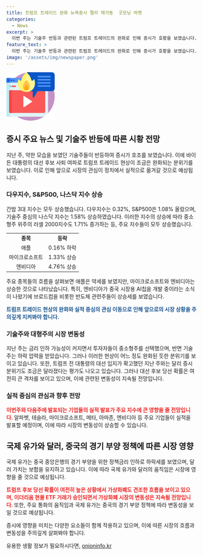 ```yaml
---
title: 트럼프 트레이드 완화 뉴욕증시 랠리 재가동  굿모닝 마켓
categories:
  - News
excerpt: >
  이번 주는 기술주 반등과 관련된 트럼프 트레이드의 완화로 인해 증시가 호황을 보였습니다. 주요 지수들이 모두 상승하며, 기술주 중심의 나스닥 지수는 1.58% 올랐습니다. 또한, 중소형주 위주의 러셀 2000지수도 1.71% 상승하며 긍정적인 흐름을 보였습니다. 반면 에너지와 헬스케어 관련주는 소폭 약세를 보였습니다. 알파벳, 테슬라, 마이크로소프트, 메타, 아마존 등의 기업들이 이번주와 다음주에 실적을 발표할 예정이며, 이들의 실적 발표는 지수에 큰 영향을 줄 것으로 전망됩니다. 또한, 국채 금리의 상승과 달러의 안정 등이 시장을 둘러싸고 있는 상황이었습니다. 더 자세한 뉴스는 신속한 제보를 기다리고 있습니다.
feature_text: >
  이번 주는 기술주 반등과 관련된 트럼프 트레이드의 완화로 인해 증시가 호황을 보였습니다. 주요 지수들이 모두 상승하며, 기술주 중심의 나스닥 지수는 1.58% 올랐습니다. 또한, 중소형주 위주의 러셀 2000지수도 1.71% 상승하며 긍정적인 흐름을 보였습니다. 반면 에너지와 헬스케어 관련주는 소폭 약세를 보였습니다. 알파벳, 테슬라, 마이크로소프트, 메타, 아마존 등의 기업들이 이번주와 다음주에 실적을 발표할 예정이며, 이들의 실적 발표는 지수에 큰 영향을 줄 것으로 전망됩니다. 또한, 국채 금리의 상승과 달러의 안정 등이 시장을 둘러싸고 있는 상황이었습니다. 더 자세한 뉴스는 신속한 제보를 기다리고 있습니다.
image: '/assets/img/newspaper.png'
---
```


<p><img src="/assets/img/news.png" alt="rentncar 속보" /></p>

<h2 data-ke-size="size26">증시 주요 뉴스 및 기술주 반등에 따른 시황 전망</h2>

<p data-ke-size="size16">지난 주, 약한 모습을 보였던 기술주들이 반등하여 증시가 호조를 보였습니다. 이에 바이든 대통령의 대선 후보 사퇴 여파로 트럼프 트레이드 현상이 조금은 완화되는 분위기를 보였습니다. 이로 인해 앞으로 시장의 관심이 정치에서 실적으로 옮겨갈 것으로 예상됩니다.</p>

<h3>다우지수, S&P500, 나스닥 지수 상승</h3>

<p data-ke-size="size16">간밤 3대 지수는 모두 상승했습니다. 다우지수는 0.32%, S&P500은 1.08% 올랐으며, 기술주 중심의 나스닥 지수는 1.58% 상승하였습니다. 이러한 지수의 상승에 따라 중소형주 위주의 러셀 2000지수도 1.71% 증가하는 등, 주요 지수들이 모두 상승했습니다.</p>

<table>
  <tr>
    <td style="text-align: center; height: 17px;"><b>종목</b></td>
    <td style="text-align: center; height: 17px;"><b>등락</b></td>
  </tr>
  <tr>
    <td style="text-align: center; height: 17px;">애플</td>
    <td style="text-align: center; height: 17px;">0.16% 하락</td>
  </tr>
  <tr>
    <td style="text-align: center; height: 17px;">마이크로소프트</td>
    <td style="text-align: center; height: 17px;">1.33% 상승</td>
  </tr>
  <tr>
    <td style="text-align: center; height: 17px;">엔비디아</td>
    <td style="text-align: center; height: 17px;">4.76% 상승</td>
  </tr>
</table>

<p data-ke-size="size16">주요 종목들의 흐름을 살펴보면 애플은 약세를 보였지만, 마이크로소프트와 엔비디아는 상승한 것으로 나타났습니다. 특히, 엔비디아가 중국 시장용 AI칩을 개발 중이라는 소식이 나왔기에 브로드컴을 비롯한 반도체 관련주들이 상승세를 보였습니다.</p>

<p data-ke-size="size16"><b><span style="color: #1a5490;">트럼프 트레이드 현상의 완화와 실적 중심의 관심 이동으로 인해 앞으로의 시장 상황을 주의깊게 지켜봐야 합니다. </span></b></p>

<h3>기술주와 대형주의 시장 변동성</h3>

<p data-ke-size="size16">지난 주는 금리 인하 가능성이 커지면서 투자자들이 중소형주를 선택했으며, 반면 기술주는 하락 압력을 받았습니다. 그러나 이러한 현상이 어느 정도 완화된 듯한 분위기를 보이고 있습니다. 또한, 트럼프 전 대통령의 대선 입지가 확고했던 지난 주와는 달리 증시 분위기도 조금은 달라졌다는 평가도 나오고 있습니다. 그러나 대선 후보 당선 확률은 여전히 큰 격차를 보이고 있으며, 이에 관련된 변동성이 지속될 전망입니다.</p>

<h3>실적 중심의 관심과 향후 전망</h3>

<p data-ke-size="size16"><b><span style="color: #ee2323;">이번주와 다음주에 발표되는 기업들의 실적 발표가 주요 지수에 큰 영향을 줄 전망입니다. </span></b>알파벳, 테슬라, 마이크로소프트, 메타, 아마존, 엔비디아 등 주요 기업들이 실적을 발표할 예정이며, 이에 따라 시장의 변동성이 상승할 수 있습니다.</p>

<h2 data-ke-size="size26">국제 유가와 달러, 중국의 경기 부양 정책에 따른 시장 영향</h2>

<p data-ke-size="size16">국제 유가는 중국 중앙은행의 경기 부양을 위한 정책금리 인하로 하락세를 보였으며, 달러 가치는 보합을 유지하고 있습니다. 이에 따라 국제 유가와 달러의 움직임은 시장에 영향을 줄 것으로 예상됩니다.</p>

<p data-ke-size="size16"><b><span style="color: #ee2323;">트럼프 후보 당선 확률이 여전히 높은 상황에서 가상화폐도 견조한 흐름을 보이고 있으며, 이더리움 현물 ETF 거래가 승인되면서 가상화폐 시장의 변동성은 지속될 전망입니다. </span></b>또한, 주요 통화의 움직임과 국제 유가는 중국의 경기 부양 정책에 따라 변동성을 보일 것으로 예상됩니다.</p>

<p data-ke-size="size16">증시에 영향을 미치는 다양한 요소들이 함께 작용하고 있으며, 이에 따른 시장의 흐름과 변동성을 주의깊게 살펴봐야 합니다.</p>
유용한 생활 정보가 필요하시다면, <a href="https://onioninfo.kr" rel="dofollow">onioninfo.kr</a>


